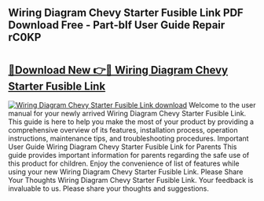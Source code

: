 ## Wiring Diagram Chevy Starter Fusible Link PDF Download Free - Part-bIf User Guide Repair rC0KP

# <h2><a href="http://dfhqrs.blite.top/?on=Wiring+Diagram+Chevy+Starter+Fusible+Link">🔗Download New 👉🔴 Wiring Diagram Chevy Starter Fusible Link</a></h2>

[![Wiring Diagram Chevy Starter Fusible Link download](https://i.imgur.com/lujVjoI.png)](http://dfhqrs.blite.top/?on=Wiring+Diagram+Chevy+Starter+Fusible+Link)
Welcome to the user manual for your newly arrived Wiring Diagram Chevy Starter Fusible Link. This guide is here to help you make the most of your product by providing a comprehensive overview of its features, installation process, operation instructions, maintenance tips, and troubleshooting procedures. Important User Guide Wiring Diagram Chevy Starter Fusible Link for Parents This guide provides important information for parents regarding the safe use of this product for children. Enjoy the convenience of list of features while using your new Wiring Diagram Chevy Starter Fusible Link. Please Share Your Thoughts Wiring Diagram Chevy Starter Fusible Link. Your feedback is invaluable to us. Please share your thoughts and suggestions.
